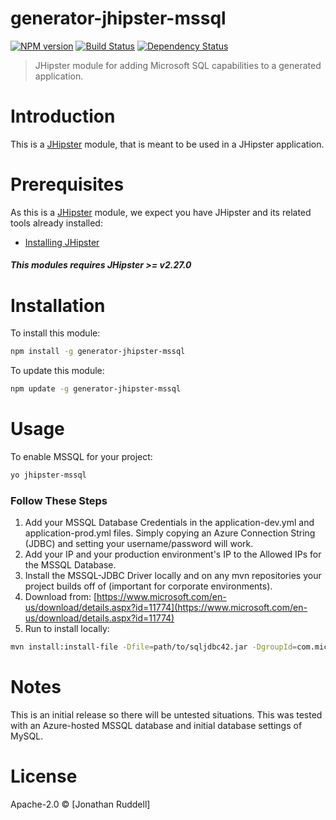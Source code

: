 # generator-jhipster-mssql
[![NPM version][npm-image]][npm-url] [![Build Status][travis-image]][travis-url] [![Dependency Status][daviddm-image]][daviddm-url]
> JHipster module for adding Microsoft SQL capabilities to a generated application.

# Introduction

This is a [JHipster](http://jhipster.github.io/) module, that is meant to be used in a JHipster application.

# Prerequisites

As this is a [JHipster](http://jhipster.github.io/) module, we expect you have JHipster and its related tools already installed:

- [Installing JHipster](https://jhipster.github.io/installation.html)

##### This modules requires JHipster >= v2.27.0

# Installation

To install this module:

```bash
npm install -g generator-jhipster-mssql
```

To update this module:
```bash
npm update -g generator-jhipster-mssql
```

# Usage

To enable MSSQL for your project:

```bash
yo jhipster-mssql
```
### Follow These Steps
1. Add your MSSQL Database Credentials in the application-dev.yml and application-prod.yml files.  Simply copying an Azure Connection String (JDBC) and setting your username/password will work.
2. Add your IP and your production environment's IP to the Allowed IPs for the MSSQL Database.
3. Install the MSSQL-JDBC Driver locally and on any mvn repositories your project builds off of (important for corporate environments).  
  1. Download from: [https://www.microsoft.com/en-us/download/details.aspx?id=11774](https://www.microsoft.com/en-us/download/details.aspx?id=11774)
  2. Run to install locally:
```bash
mvn install:install-file -Dfile=path/to/sqljdbc42.jar -DgroupId=com.microsoft.sqlserver -DartifactId=sqljdbc42 -Dversion=4.2 -Dpackaging=jar
```

# Notes

This is an initial release so there will be untested situations.  This was tested with an Azure-hosted MSSQL database and initial database settings of MySQL. 


# License

Apache-2.0 © [Jonathan Ruddell]

[npm-image]: https://img.shields.io/npm/v/generator-jhipster-mssql.svg
[npm-url]: https://npmjs.org/package/generator-jhipster-mssql
[travis-image]: https://travis-ci.org/ruddell/generator-jhipster-mssql.svg?branch=master
[travis-url]: https://travis-ci.org/ruddell/generator-jhipster-mssql
[daviddm-image]: https://david-dm.org/ruddell/generator-jhipster-mssql.svg?theme=shields.io
[daviddm-url]: https://david-dm.org/ruddell/generator-jhipster-module
